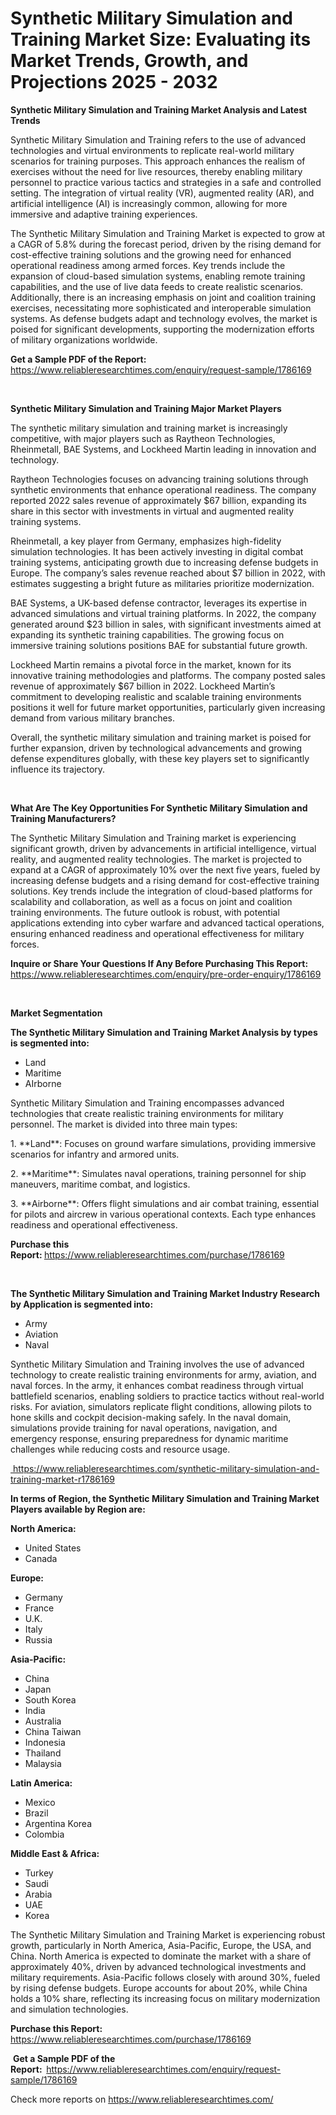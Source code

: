 <p><h1>Synthetic Military Simulation and Training Market Size: Evaluating its Market Trends, Growth, and Projections 2025 - 2032</h1></p><p><strong>Synthetic Military Simulation and Training Market Analysis and Latest Trends</strong></p>
<p><p>Synthetic Military Simulation and Training refers to the use of advanced technologies and virtual environments to replicate real-world military scenarios for training purposes. This approach enhances the realism of exercises without the need for live resources, thereby enabling military personnel to practice various tactics and strategies in a safe and controlled setting. The integration of virtual reality (VR), augmented reality (AR), and artificial intelligence (AI) is increasingly common, allowing for more immersive and adaptive training experiences.</p><p>The Synthetic Military Simulation and Training Market is expected to grow at a CAGR of 5.8% during the forecast period, driven by the rising demand for cost-effective training solutions and the growing need for enhanced operational readiness among armed forces. Key trends include the expansion of cloud-based simulation systems, enabling remote training capabilities, and the use of live data feeds to create realistic scenarios. Additionally, there is an increasing emphasis on joint and coalition training exercises, necessitating more sophisticated and interoperable simulation systems. As defense budgets adapt and technology evolves, the market is poised for significant developments, supporting the modernization efforts of military organizations worldwide.</p></p>
<p><strong>Get a Sample PDF of the Report:&nbsp;</strong> <a href="https://www.reliableresearchtimes.com/enquiry/request-sample/1786169?utm_campaign=2722&utm_medium=2&utm_source=Github&utm_content=ia&utm_term=25032025&utm_id=synthetic-military-simulation-and-training">https://www.reliableresearchtimes.com/enquiry/request-sample/1786169</a></p>
<p>&nbsp;</p>
<p><strong>Synthetic Military Simulation and Training Major Market Players</strong></p>
<p><p>The synthetic military simulation and training market is increasingly competitive, with major players such as Raytheon Technologies, Rheinmetall, BAE Systems, and Lockheed Martin leading in innovation and technology. </p><p>Raytheon Technologies focuses on advancing training solutions through synthetic environments that enhance operational readiness. The company reported 2022 sales revenue of approximately $67 billion, expanding its share in this sector with investments in virtual and augmented reality training systems.</p><p>Rheinmetall, a key player from Germany, emphasizes high-fidelity simulation technologies. It has been actively investing in digital combat training systems, anticipating growth due to increasing defense budgets in Europe. The company’s sales revenue reached about $7 billion in 2022, with estimates suggesting a bright future as militaries prioritize modernization.</p><p>BAE Systems, a UK-based defense contractor, leverages its expertise in advanced simulations and virtual training platforms. In 2022, the company generated around $23 billion in sales, with significant investments aimed at expanding its synthetic training capabilities. The growing focus on immersive training solutions positions BAE for substantial future growth.</p><p>Lockheed Martin remains a pivotal force in the market, known for its innovative training methodologies and platforms. The company posted sales revenue of approximately $67 billion in 2022. Lockheed Martin’s commitment to developing realistic and scalable training environments positions it well for future market opportunities, particularly given increasing demand from various military branches.</p><p>Overall, the synthetic military simulation and training market is poised for further expansion, driven by technological advancements and growing defense expenditures globally, with these key players set to significantly influence its trajectory.</p></p>
<p>&nbsp;</p>
<p><strong>What Are The Key Opportunities For Synthetic Military Simulation and Training Manufacturers?</strong></p>
<p><p>The Synthetic Military Simulation and Training market is experiencing significant growth, driven by advancements in artificial intelligence, virtual reality, and augmented reality technologies. The market is projected to expand at a CAGR of approximately 10% over the next five years, fueled by increasing defense budgets and a rising demand for cost-effective training solutions. Key trends include the integration of cloud-based platforms for scalability and collaboration, as well as a focus on joint and coalition training environments. The future outlook is robust, with potential applications extending into cyber warfare and advanced tactical operations, ensuring enhanced readiness and operational effectiveness for military forces.</p></p>
<p><strong>Inquire or Share Your Questions If Any Before Purchasing This Report:</strong> <a href="https://www.reliableresearchtimes.com/enquiry/pre-order-enquiry/1786169?utm_campaign=2722&utm_medium=2&utm_source=Github&utm_content=ia&utm_term=25032025&utm_id=synthetic-military-simulation-and-training">https://www.reliableresearchtimes.com/enquiry/pre-order-enquiry/1786169</a></p>
<p>&nbsp;</p>
<p><strong>Market Segmentation</strong></p>
<p><strong>The Synthetic Military Simulation and Training Market Analysis by types is segmented into:</strong></p>
<p><ul><li>Land</li><li>Maritime</li><li>AIrborne</li></ul></p>
<p><p>Synthetic Military Simulation and Training encompasses advanced technologies that create realistic training environments for military personnel. The market is divided into three main types: </p><p>1. **Land**: Focuses on ground warfare simulations, providing immersive scenarios for infantry and armored units. </p><p>2. **Maritime**: Simulates naval operations, training personnel for ship maneuvers, maritime combat, and logistics. </p><p>3. **Airborne**: Offers flight simulations and air combat training, essential for pilots and aircrew in various operational contexts. Each type enhances readiness and operational effectiveness.</p></p>
<p><strong>Purchase this Report:&nbsp;</strong><a href="https://www.reliableresearchtimes.com/purchase/1786169?utm_campaign=2722&utm_medium=2&utm_source=Github&utm_content=ia&utm_term=25032025&utm_id=synthetic-military-simulation-and-training">https://www.reliableresearchtimes.com/purchase/1786169</a></p>
<p>&nbsp;</p>
<p><strong>The Synthetic Military Simulation and Training Market Industry Research by Application is segmented into:</strong></p>
<p><ul><li>Army</li><li>Aviation</li><li>Naval</li></ul></p>
<p><p>Synthetic Military Simulation and Training involves the use of advanced technology to create realistic training environments for army, aviation, and naval forces. In the army, it enhances combat readiness through virtual battlefield scenarios, enabling soldiers to practice tactics without real-world risks. For aviation, simulators replicate flight conditions, allowing pilots to hone skills and cockpit decision-making safely. In the naval domain, simulations provide training for naval operations, navigation, and emergency response, ensuring preparedness for dynamic maritime challenges while reducing costs and resource usage.</p></p>
<p><a href="https://www.reliableresearchtimes.com/synthetic-military-simulation-and-training-market-r1786169?utm_campaign=2722&utm_medium=2&utm_source=Github&utm_content=ia&utm_term=25032025&utm_id=synthetic-military-simulation-and-training">&nbsp;https://www.reliableresearchtimes.com/synthetic-military-simulation-and-training-market-r1786169</a></p>
<p><strong>In terms of Region, the Synthetic Military Simulation and Training Market Players available by Region are:</strong></p>
<p>
    <p> <strong> North America: </strong>
        <ul>
            <li>United States</li>
            <li>Canada</li>
        </ul>
        </p> 
    <p> <strong> Europe: </strong>
        <ul>
            <li>Germany</li>
            <li>France</li>
            <li>U.K.</li>
            <li>Italy</li>
            <li>Russia</li>
        </ul>
        </p> 
    <p> <strong> Asia-Pacific: </strong>
        <ul>
            <li>China</li>
            <li>Japan</li>
            <li>South Korea</li>
            <li>India</li>
            <li>Australia</li>
            <li>China Taiwan</li>
            <li>Indonesia</li>
            <li>Thailand</li>
            <li>Malaysia</li>
        </ul>
        </p> 
    <p> <strong> Latin America: </strong>
        <ul>
            <li>Mexico</li>
            <li>Brazil</li>
            <li>Argentina Korea</li>
            <li>Colombia</li>
        </ul>
        </p> 
    <p> <strong> Middle East & Africa: </strong>
        <ul>
            <li>Turkey</li>
            <li>Saudi</li>
            <li>Arabia</li>
            <li>UAE</li>
            <li>Korea</li>
        </ul>
    </p>
    </p>
<p><p>The Synthetic Military Simulation and Training Market is experiencing robust growth, particularly in North America, Asia-Pacific, Europe, the USA, and China. North America is expected to dominate the market with a share of approximately 40%, driven by advanced technological investments and military requirements. Asia-Pacific follows closely with around 30%, fueled by rising defense budgets. Europe accounts for about 20%, while China holds a 10% share, reflecting its increasing focus on military modernization and simulation technologies.</p></p>
<p><strong>Purchase this Report: </strong><a href="https://www.reliableresearchtimes.com/purchase/1786169?utm_campaign=2722&utm_medium=2&utm_source=Github&utm_content=ia&utm_term=25032025&utm_id=synthetic-military-simulation-and-training">https://www.reliableresearchtimes.com/purchase/1786169</a></p>
<p>&nbsp;<strong>Get a Sample PDF of the Report:&nbsp;&nbsp;</strong><a href="https://www.reliableresearchtimes.com/enquiry/request-sample/1786169?utm_campaign=2722&utm_medium=2&utm_source=Github&utm_content=ia&utm_term=25032025&utm_id=synthetic-military-simulation-and-training">https://www.reliableresearchtimes.com/enquiry/request-sample/1786169</a></p>
<p><strong></strong></p>
<p>Check more reports on <a href="https://www.reliableresearchtimes.com/?utm_campaign=2722&utm_medium=2&utm_source=Github&utm_content=ia&utm_term=25032025&utm_id=synthetic-military-simulation-and-training">https://www.reliableresearchtimes.com/</a></p>